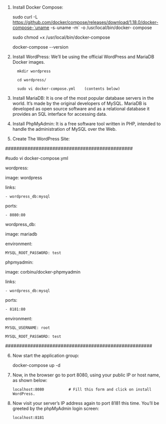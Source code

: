 1. Install Docker Compose: 

      sudo curl -L https://github.com/docker/compose/releases/download/1.18.0/docker-compose-`uname -s`-`uname -m` -o /usr/local/bin/docker- compose
      
      sudo chmod +x /usr/local/bin/docker-compose
   
      docker-compose --version
   
2. Install WordPress: We’ll be using the official WordPress and MariaDB Docker images. 

         mkdir wordpress
         
         cd wordpress/
         
         sudo vi docker-compose.yml    (contents below)  

3. Install MariaDB: It is one of the most popular database servers in the world. It’s made by the original developers of MySQL. 
                 MariaDB is developed as open source software and as a relational database it provides an SQL interface for 
                 accessing data.
                 
4. Install PhpMyAdmin: It is a free software tool written in PHP, intended to handle the administration of MySQL over the Web. 

5. Create The WordPress Site: 

##############################################

#sudo vi docker-compose.yml

wordpress:

  image: wordpress
  
  links:
  
    - wordpress_db:mysql
    
  ports:
  
    - 8080:80
    

wordpress_db:

  image: mariadb
  
  environment:
  
    MYSQL_ROOT_PASSWORD: test
    

phpmyadmin:

  image: corbinu/docker-phpmyadmin
  
  links:
  
    - wordpress_db:mysql
    
  ports:
  
    - 8181:80
    
  environment:
  
    MYSQL_USERNAME: root
    
    MYSQL_ROOT_PASSWORD: test
    

#####################################################

6. Now start the application group:

    docker-compose up -d

7. Now, in the browser go to port 8080, using your public IP or host name, as shown below:

       localhost:8080           # Fill this form and click on install WordPress.
 

8. Now visit your server’s IP address again to port 8181 this time. You’ll be greeted by the phpMyAdmin login screen:

       localhost:8181

 
